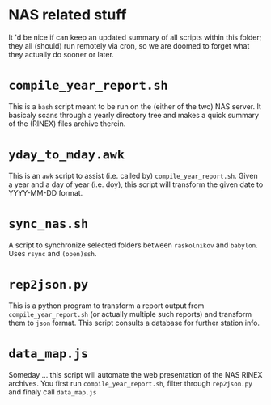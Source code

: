 # NAS related stuff

It 'd be nice if can keep an updated summary of all scripts within this folder;
they all (should) run remotely via cron, so we are doomed to forget what they
actually do sooner or later.

# `compile_year_report.sh`

This is a `bash` script meant to be run on the (either of the two) NAS server. It
basicaly scans through a yearly directory tree and makes a quick summary of the (RINEX) files
archive therein.

# `yday_to_mday.awk`

This is an `awk` script to assist (i.e. called by) `compile_year_report.sh`. Given a year and a day 
of year (i.e. doy), this script will transform the given date to YYYY-MM-DD format.

# `sync_nas.sh`

A script to synchronize selected folders between `raskolnikov` and `babylon`. Uses `rsync` and
`(open)ssh`.

# `rep2json.py`

This is a python program to transform a report output from `compile_year_report.sh` (or actually multiple
such reports) and transform them to `json` format. This script consults a database for further station
info.

# `data_map.js`

Someday ... this script will automate the web presentation of the NAS RINEX archives. You first run
`compile_year_report.sh`, filter through `rep2json.py` and finaly call `data_map.js`
